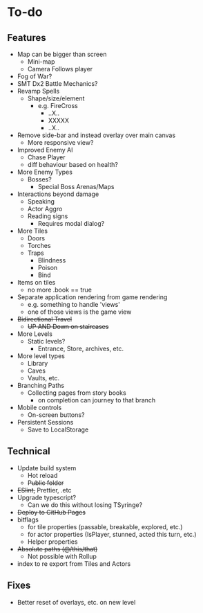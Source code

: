 # To-do

## Features

- Map can be bigger than screen
  - Mini-map
  - Camera Follows player
- Fog of War?
- SMT Dx2 Battle Mechanics?
- Revamp Spells
  - Shape/size/element
    - e.g. FireCross
      - ..X.. 
      - XXXXX
      - ..X.. 
- Remove side-bar and instead overlay over main canvas
  - More responsive view? 
- Improved Enemy AI
  -  Chase Player
  -  diff behaviour based on health?
- More Enemy Types
  - Bosses? 
    - Special Boss Arenas/Maps
- Interactions beyond damage
  - Speaking
  - Actor Aggro 
  - Reading signs
    - Requires modal dialog?
- More Tiles
  - Doors 
  - Torches
  - Traps
    - Blindness
    - Poison
    - Bind  
- Items on tiles
  - no more .book == true
- Separate application rendering from game rendering
  - e.g. something to handle 'views'
  - one of those views is the game view
- ~~Bidirectional Travel~~
  - ~~UP AND Down on staircases~~
- More Levels
  - Static levels?
    - Entrance, Store, archives, etc.
- More level types
  - Library
  - Caves
  - Vaults, etc.
- Branching Paths
  - Collecting pages from story books
    - on completion can journey to that branch
- Mobile controls
  - On-screen buttons? 
- Persistent Sessions
  - Save to LocalStorage   

## Technical

- Update build system
  - Hot reload
  - ~~Public folder~~
- ~~ESlint,~~ Prettier, .etc
- Upgrade typescript? 
  - Can we do this without losing TSyringe?
- ~~Deploy to GitHub Pages~~   
- bitflags 
  - for tile properties (passable, breakable, explored, etc.)
  - for actor properties (IsPlayer, stunned, acted this turn, etc.)
  - Helper properties 
- ~~Absolute paths (@/this/that)~~
  - Not possible with Rollup
- index to re export from Tiles and Actors

## Fixes

- Better reset of overlays, etc. on new level
